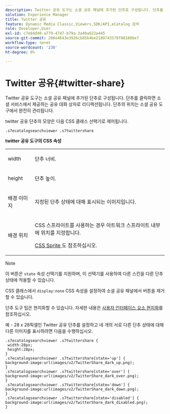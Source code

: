 ```yaml
---
description: Twitter 공유 도구는 소셜 공유 패널에 추가된 단추로 구성됩니다. 단추를 클릭하면 소셜 서비스에서 제공하는 공유 대화 상자로 리디렉션됩니다. 단추의 위치는 소셜 공유 도구에서 완전히 관리됩니다.
solution: Experience Manager
title: Twitter 공유
feature: Dynamic Media Classic,Viewers,SDK/API,eCatalog 검색
role: Developer,User
exl-id: c7e84d40-a779-4747-b79a-3a40a622a445
source-git-commit: 206e4643e3926cb85b4be2189743578f88180be7
workflow-type: tm+mt
source-wordcount: '238'
ht-degree: 0%

---
```


# Twitter 공유{#twitter-share}

Twitter 공유 도구는 소셜 공유 패널에 추가된 단추로 구성됩니다. 단추를 클릭하면 소셜 서비스에서 제공하는 공유 대화 상자로 리디렉션됩니다. 단추의 위치는 소셜 공유 도구에서 완전히 관리됩니다.

<!--<a id="section_ADDF98E91AF24F618289D1682A5FB13A"></a>-->

twitter 공유 단추의 모양은 다음 CSS 클래스 선택기로 제어됩니다.

```
.s7ecatalogsearchviewer .s7twittershare
```

**twitter 공유 도구의 CSS 속성**

<table id="table_C48C56E696304C9BAFEE71BA9EA9A174"> 
 <tbody> 
  <tr> 
   <td colname="col1"> <p> <span class="codeph"> width </span> </p> </td> 
   <td colname="col2"> <p>단추 너비. </p> </td> 
  </tr> 
  <tr> 
   <td colname="col1"> <p> <span class="codeph"> height </span> </p> </td> 
   <td colname="col2"> <p>단추 높이. </p> </td> 
  </tr> 
  <tr> 
   <td colname="col1"> <p> <span class="codeph"> 배경 이미지  </span> </p> </td> 
   <td colname="col2"> <p> 지정된 단추 상태에 대해 표시되는 이미지입니다. </p> </td> 
  </tr> 
  <tr> 
   <td colname="col1"> <p> <span class="codeph"> 배경 위치  </span> </p> </td> 
   <td colname="col2"> <p> CSS 스프라이트를 사용하는 경우 아트워크 스프라이트 내부에 위치를 지정합니다. </p> <p><a href="../../../c-html5-s7-aem-asset-viewers/c-html5-ecatsearch-viewer-about/c-html5-ecatsearch-viewer-customizingviewer/c-html5-ecatsearch-viewer-customizingviewer.md#section-9d570f95eb2443aca74c1b02f6e89aff" format="dita" scope="local"> CSS Sprite </a>도 참조하십시오. </p> </td> 
  </tr> 
 </tbody> 
</table>

>[!NOTE]
>
>이 버튼은 `state` 속성 선택기를 지원하며, 이 선택기를 사용하여 다른 스킨을 다른 단추 상태에 적용할 수 있습니다.

CSS 클래스에서 `display:none` CSS 속성을 설정하여 소셜 공유 패널에서 버튼을 제거할 수 있습니다.

단추 도구 팁은 현지화할 수 있습니다. 자세한 내용은 [사용자 인터페이스 요소 현지화](../../../c-html5-s7-aem-asset-viewers/c-html5-ecatsearch-viewer-about/c-html5-ecatsearch-viewer-localization.md#concept-cbfc39344c494eb7b9f6a272cff0cc74)를 참조하십시오.

예 - 28 x 28픽셀인 Twitter 공유 단추를 설정하고 네 개의 서로 다른 단추 상태에 대해 다른 이미지를 표시하려면 다음을 수행하십시오.

```
.s7ecatalogsearchviewer .s7twittershare { 
 width:28px; 
 height:28px; 
} 
.s7ecatalogsearchviewer .s7twittershare[state='up'] { 
background-image:url(images/v2/TwitterShare_dark_up.png); 
} 
.s7ecatalogsearchviewer .s7twittershare[state='over'] { 
background-image:url(images/v2/TwitterShare_dark_over.png); 
} 
.s7ecatalogsearchviewer .s7twittershare[state='down'] { 
background-image:url(images/v2/TwitterShare_dark_down.png); 
} 
.s7ecatalogsearchviewer .s7twittershare[state='disabled'] { 
background-image:url(images/v2/TwitterShare_dark_disabled.png); 
}
```
